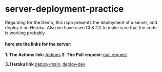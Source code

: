 # server-deployment-practice

Regarding for the Demo, this rspo presents the deployment of a server, and deploy it on Heroku.
Also we have used CI & CD to make sure that the code is working probably.

#### **here are the links for the server:**

**1. The Actions link:**
   [Actions](https://github.com/marah-jaradat/server-deployment-practice/actions)
**2. The Pull request:**
   [pull request](https://github.com/marah-jaradat/server-deployment-practice/pull/2)

**3. Heroku link**
    [deploy-main](https://marahjradat-server-deploy-prod.herokuapp.com/),  [deploy-dev](https://marahjaradat-server-deploy-dev.herokuapp.com/)